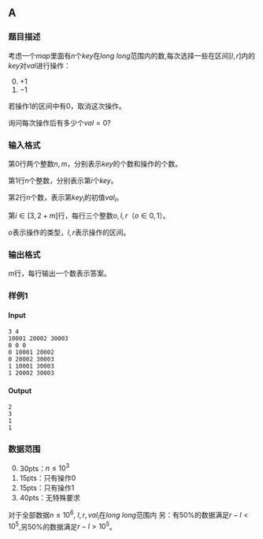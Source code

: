 ## A

### 题目描述

考虑一个$map$里面有$n$个$key$在$long\ long$范围内的数,每次选择一些在区间$[l,r]$内的$key$对$val$进行操作：

0. $+1$
1. $-1$
   
若操作$1$的区间中有$0$，取消这次操作。

询问每次操作后有多少个$val=0$?

### 输入格式

第$0$行两个整数$n,m$，分别表示$key$的个数和操作的个数。

第$1$行$n$个整数，分别表示第$i$个$key$。

第$2$行$n$个数，表示第$key_i$的初值$val_i$。

第$i \in [3,2+m]$行，每行三个整数$o,l,r$（$o \in {0,1}$）。

$o$表示操作的类型，$l,r$表示操作的区间。

### 输出格式

$m$行，每行输出一个数表示答案。

### 样例1

#### Input

```
3 4
10001 20002 30003
0 0 0
0 10001 20002
0 20002 30003
1 10001 30003
1 20002 30003
```

#### Output

```
2
3
1
1
```

### 数据范围

0. 30pts：$n \leq 10^3$
1. 15pts：只有操作0
2. 15pts：只有操作1
3. 40pts：无特殊要求

对于全部数据$n \leq 10^6$, $l,r,val_i$在$long\ long$范围内
另：有50%的数据满足$r-l<10^5$,另50%的数据满足$r-l>10^5$。
